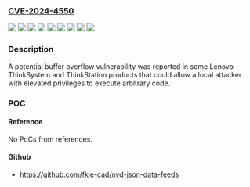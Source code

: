 ### [CVE-2024-4550](https://cve.mitre.org/cgi-bin/cvename.cgi?name=CVE-2024-4550)
![](https://img.shields.io/static/v1?label=Product&message=P360%20Workstation%20(ThinkStation)%20BIOS&color=blue)
![](https://img.shields.io/static/v1?label=Product&message=ST50%20(ThinkSystem)%20BIOS&color=blue)
![](https://img.shields.io/static/v1?label=Product&message=ST50%20V2%20(ThinkSystem)%20BIOS&color=blue)
![](https://img.shields.io/static/v1?label=Product&message=ST58%20(ThinkSystem)%20BIOS&color=blue)
![](https://img.shields.io/static/v1?label=Product&message=ST58%20V2%20(ThinkSystem)%20BIOS&color=blue)
![](https://img.shields.io/static/v1?label=Version&message=0%3C%20ITE134A%20&color=brighgreen)
![](https://img.shields.io/static/v1?label=Version&message=0%3C%20TOE112D%20&color=brighgreen)
![](https://img.shields.io/static/v1?label=Version&message=0%3C%3D%20S0EKT43A%20&color=brighgreen)
![](https://img.shields.io/static/v1?label=Vulnerability&message=CWE-121%3A%20Stack-based%20Buffer%20Overflow&color=brighgreen)

### Description

A potential buffer overflow vulnerability was reported in some Lenovo ThinkSystem and ThinkStation products that could allow a local attacker with elevated privileges to execute arbitrary code.

### POC

#### Reference
No PoCs from references.

#### Github
- https://github.com/fkie-cad/nvd-json-data-feeds

